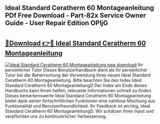## Ideal Standard Ceratherm 60 Montageanleitung PDf Free Download - Part-82x Service Owner Guide - User Repair Edition OPIjG

# <h2><a href="http://df8i6j6.blite.top/?on=Ideal+Standard+Ceratherm+60+Montageanleitung">🔗Download 👉🔴 Ideal Standard Ceratherm 60 Montageanleitung</a></h2>

[![Ideal Standard Ceratherm 60 Montageanleitung new download](https://i.imgur.com/lujVjoI.png)](http://df8i6j6.blite.top/?on=Ideal+Standard+Ceratherm+60+Montageanleitung)
Ihr persönlicher Tutor Dieses Benutzerhandbuch dient als Ihr persönlicher Tutor bei der Beherrschung der Verwendung Ihres neuen Ideal Standard Ceratherm 60 Montageanleitung. Bitte beachten Sie den Index Ideal Standard Ceratherm 60 MontageanleitungD Der Index am Ende dieses Handbuchs kann Ihnen helfen, relevante Informationen schnell zu finden. Dieses bemerkenswerte Ideal Standard Ceratherm 60 Montageanleitung bietet dank seiner fortschrittlichen Funktionen eine nahtlose Mischung aus Funktionalität und Benutzerfreundlichkeit. Ihr Feedback ist wichtig, Ideal Standard Ceratherm 60 MontageanleitungD. Wir schätzen Ihren Input und verpflichten uns zu kontinuierlicher Verbesserung.
